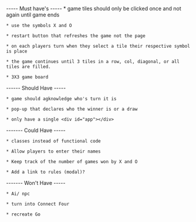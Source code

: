 ----- Must have's -----
    * game tiles should only be clicked once and not again until game ends

    * use the symbols X and O

    * restart button that refreshes the game not the page

    * on each players turn when they select a tile their respective symbol is place

    * the game continues until 3 tiles in a row, col, diagonal, or all tiles are filled.

    * 3X3 game board

------ Should Have -----

    * game should agknowledge who's turn it is

    * pop-up that declares who the winner is or a draw

    * only have a single <div id="app"></div>

------- Could Have -----

    * classes instead of functional code

    * Allow players to enter their names

    * Keep track of the number of games won by X and O

    * Add a link to rules (modal)?

------- Won't Have -----
    
    * Ai/ npc

    * turn into Connect Four

    * recreate Go